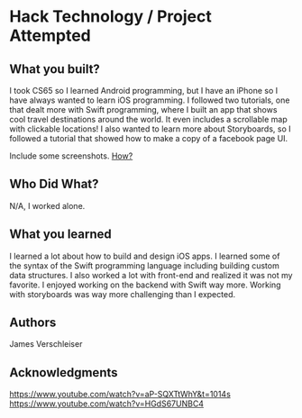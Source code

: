 # Hack Technology / Project Attempted


## What you built? 

I took CS65 so I learned Android programming, but I have an iPhone so I have always wanted to learn iOS programming. I followed two tutorials, one that dealt more with Swift programming, where I built an app that shows cool travel destinations around the world. It even includes a scrollable map with clickable locations! I also wanted to learn more about Storyboards, so I followed a tutorial that showed how to make a copy of a facebook page UI.

Include some screenshots.
[How?](https://help.github.com/articles/about-readmes/#relative-links-and-image-paths-in-readme-files)

## Who Did What?

N/A, I worked alone.

## What you learned

I learned a lot about how to build and design iOS apps. I learned some of the syntax of the Swift programming language including building custom data structures. I also worked a lot with front-end and realized it was not my favorite. I enjoyed working on the backend with Swift way more. Working with storyboards was way more challenging than I expected.

## Authors

James Verschleiser

## Acknowledgments

https://www.youtube.com/watch?v=aP-SQXTtWhY&t=1014s
https://www.youtube.com/watch?v=HGdS67UNBC4
